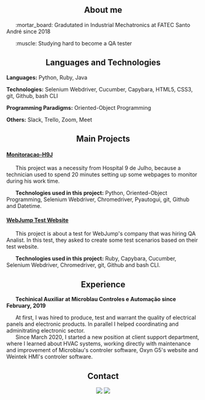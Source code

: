 <h2 align='center'>
  About me
</h2>

<p>&nbsp;&nbsp;&nbsp;&nbsp;&nbsp;&nbsp;:mortar_board: Gradutated in Industrial Mechatronics at FATEC Santo André since 2018</p>
<p>&nbsp;&nbsp;&nbsp;&nbsp;&nbsp;&nbsp;:muscle: Studying hard to become a QA tester</p>


<h2 align='center'>
  Languages and Technologies
</h2>
<p><b>Languages:</b> Python, Ruby, Java</p>
<p><b>Technologies:</b> Selenium Webdriver, Cucumber, Capybara, HTML5, CSS3, git, Github, bash CLI</p>
<p><b>Programming Paradigms:</b> Oriented-Object Programming</p>
<p><b>Others:</b> Slack, Trello, Zoom, Meet</p>

<h2 align='center'>
  Main Projects
</h2>
  
#### [Monitoracao-H9J](https://github.com/HenriqueSaKi/Monitoracao-H9J)
<p>&nbsp;&nbsp;&nbsp;&nbsp;&nbsp;&nbsp;This project was a necessity from Hospital 9 de Julho, because a technician used to spend 20 minutes setting up some webpages to monitor during his work time.</p>
<p>&nbsp;&nbsp;&nbsp;&nbsp;&nbsp;&nbsp;<b>Technologies used in this project:</b> Python, Oriented-Object Programming, Selenium Webdriver, Chromedriver, Pyautogui, git, Github and Datetime.</p>

#### [WebJump Test Website](https://github.com/HenriqueSaKi/Analista-QA-WebJump-Ruby)
<p>&nbsp;&nbsp;&nbsp;&nbsp;&nbsp;&nbsp;This project is about a test for WebJump's company that was hiring QA Analist. In this test, they asked to create some test scenarios based on their test website.</p>
<p>&nbsp;&nbsp;&nbsp;&nbsp;&nbsp;&nbsp;<b>Technologies used in this project:</b> Ruby, Capybara, Cucumber, Selenium Webdriver, Chromedriver, git, Github and bash CLI.</p>

<h2 align='center'>
  Experience
</h2>
<p>&nbsp;&nbsp;&nbsp;&nbsp;&nbsp;&nbsp;<b>Techinical Auxiliar at Microblau Controles e Automação since February, 2019</b></p>
<p>&nbsp;&nbsp;&nbsp;&nbsp;&nbsp;&nbsp;At first, I was hired to produce, test and warrant the quality of electrical panels and electronic products. In parallel I helped coordinating and adminitrating electronic sector.</br>&nbsp;&nbsp;&nbsp;&nbsp;&nbsp;&nbsp;Since March 2020, I started a new position at client support department, where I learned about HVAC systems, working directly with maintenance and improvement of Microblau's controler software, Oxyn G5's website and Weintek HMI's controler software.</p>

<h2 align='center'>
  Contact
</h2>
<div align='center'>
  <a href="https://www.linkedin.com/in/henrique-satoshi-k-451b55121/"><img src="https://img.shields.io/badge/linkedin-%230077B5.svg?&style=for-the-badge&logo=linkedin&logoColor=white"/></a>
  <a href="https://www.instagram.com/satoshi_98/?hl=pt-br"><img src="https://img.shields.io/badge/instagram-%23E4405F.svg?&style=for-the-badge&logo=instagram&logoColor=white"/></a>
</div>
